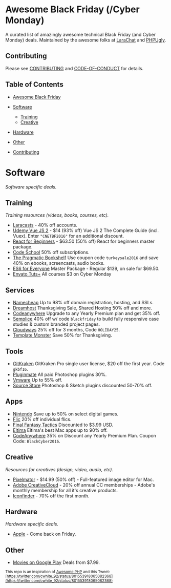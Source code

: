 # Awesome Black Friday (/Cyber Monday)

A curated list of amazingly awesome technical Black Friday (and Cyber Monday) deals. Maintained by the awesome folks at [LaraChat](https://larachat.co) and [PHPUgly](https://phpugly.com/).

## Contributing
Please see [CONTRIBUTING](https://github.com/smayzes/awesome-blackfriday/blob/master/CONTRIBUTING.md) and [CODE-OF-CONDUCT](https://github.com/smayzes/awesome-blackfriday/blob/master/CODE-OF-CONDUCT.md) for details.

## Table of Contents
- [Awesome Black Friday](#awesome-black-friday-cyber-monday)
- [Software](#software)
    - [Training](#training)
    - [Creative](#creative)
- [Hardware](#hardware)
- [Other](#other)


- [Contributing](#contributing)


# Software
*Software specific deals.*

## Training
*Training resources (videos, books, courses, etc).*

* [Laracasts](https://laracasts.com/sales/2016) - 40% off accounts.
* [Udemy Vue JS 2](https://www.udemy.com/vuejs-2-the-complete-guide/) - $14 (93% off) Vue JS 2 The Complete Guide (incl. Vuex). Enter `"CNETBF2016"` for an additional discount.
* [React for Beginners](https://reactforbeginners.com/) - $63.50 (50% off) React for beginners master package.
* [Code School](https://www.codeschool.com/pricing) 50% off subscriptions.
* [The Pragmatic Bookshelf](https://pragprog.com/) Use coupon code `turkeysale2016` and save 40% on ebooks, screencasts, audio books.
* [ES6 for Everyone](https://es6.io/) Master Package - Regular $139, on sale for $69.50.
* [Envato Tuts+](https://code.tutsplus.com/tutorials) All courses $3 on Cyber Monday

## Services

* [Namecheap](https://www.namecheap.com/domain-hosting-ssl-deals/black-friday.aspx) Up to 98% off domain registration, hosting, and SSLs.
* [Dreamhost](https://www.dreamhost.com/promo/thanksgiving/) Thanksgiving Sale, Shared Hosting  50% off and more.
* [Codeanywhere](https://codeanywhere.com/) Upgrade to any Yearly Premium plan and get 35% off.
* [Semplice](http://www.semplicelabs.com/) 40% off w/ code `blackfriday` to build fully responsive case studies & custom branded project pages.
* [Cloudways](https://platform.cloudways.com/signup) 25% off for 3 months, Code `HOLIDAY25`.
* [Template Monster](http://www.templatemonster.com/) Save 50% for Thanksgiving.

## Tools

* [GitKraken](https://gitkraken.com/) GitKraken Pro single user license, $20 off the first year. Code `gkbf16`.
* [Pluginmate](https://pluginmate.com) All paid Photoshop plugins 30%.
* [Vmware](http://store.vmware.com/store/vmware/en_US/home) Up to 55% off.
* [Source Store](https://madebysource.com/black-friday-2016/) Photoshop & Sketch plugins discounted 50-70% off.

## Apps

* [Nintendo](http://happyholidays.nintendo.com/cyber-deals) Save up to 50% on select digital games.
* [Flic](https://flic.io/) 20% off individual flics.
* [Final Fantasy Tactics](https://itunes.apple.com/ca/app/final-fantasy-tactics-war/id446760220?mt=8&ign-mpt=uo%3D4) Discounted to $3.99 USD.
* [Eltima](http://mac.eltima.com/deals/) Eltima's best Mac apps up to 90% off.
* [CodeAnywhere](https://codeanywhere.com/editor/) 35% on Discount any Yearly Premium Plan. Coupon Code: `BlackCyber2016`.

## Creative
*Resources for creatives (design, video, audio, etc).*

* [Pixelmator](https://itunes.apple.com/us/app/pixelmator/id407963104) - $14.99 (50% off) - Full-featured image editor for Mac.
* [Adobe CreativeCloud](https://creative.adobe.com/plans?sdid=KSODC&sdid=952G4XMS&92X1519156Xa668f26d5b8257ab50ab3f0b9a413fc2) - 20% off annual CC memberships - Adobe's monthly membership for all it's creative products.
* [Iconfinder](https://www.iconfinder.com/blackfriday) - 70% off the first month.

## Hardware
*Hardware specific deals.*

* [Apple](http://www.apple.com/shop/gifts/one-day-shopping-event) - Come back on Friday.

## Other

* [Movies on Google Play](https://play.google.com/store/movies/collection/promotion_4001cc5_movies_cyberweek2016) Deals from $7.99.

<sup>This repo is an inspiration of [Awesome PHP](https://github.com/ziadoz/awesome-php) and this Tweet: [https://twitter.com/cwhite_92/status/801553918065082368](https://twitter.com/cwhite_92/status/801553918065082368)</sup>
